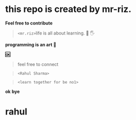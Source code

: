 # this repo is created by mr-riz.
**Feel free to contribute**
> `<mr.riz>`life is all about learning.
 :metal:
 	:raised_hand_with_fingers_splayed:
  
**programming is an art :art:**

**:ok:**
>feel free to connect

>`<Rahul Sharma>`

>`<learn together for be no1>`

**ok** **bye**

 # rahul
